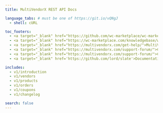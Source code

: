 ```yaml
---
title: MultiVendorX REST API Docs

language_tabs: # must be one of https://git.io/vQNgJ
  - shell: cURL

toc_footers:
  - <a target="_blank" href="https://github.com/wc-marketplace/wc-marketplace.github.io">Contribute to MultiVendorX REST API Docs</a>
  - <a target="_blank" href="https://wc-marketplace.com/knowledgebase/wcmp-hooks-filters/">MultiVendorX Hooks and Filters</a>
  - <a target="_blank" href="https://multivendorx.com/get-help/">MultiVendorX Product Documentation</a>
  - <a target="_blank" href="https://multivendorx.com/support-forum/">Connect to MultiVendorX Support</a>
  - <a target="_blank" href="https://multivendorx.com/support-forum/">Contribute to MultiVendorX Ideas</a>
  - <a target="_blank" href='https://github.com/lord/slate'>Documentation Powered by Slate</a>

includes:
  - v1/introduction
  - v1/vendors
  - v1/products
  - v1/orders
  - v1/coupons
  - v1/changelog

search: false
---
```

